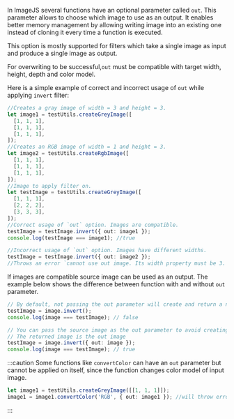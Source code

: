 In ImageJS several functions have an optional parameter called `out`.
This parameter allows to choose which image to use as an output. It enables better memory management by allowing writing image into an existing one instead of cloning it every time a function is executed.

This option is mostly supported for filters which take a single image as input and produce a single image as output.

For overwriting to be successful,`out` must be compatible with target width, height, depth and color model.

Here is a simple example of correct and incorrect usage of `out` while applying `invert` filter:

```ts
//Creates a gray image of width = 3 and height = 3.
let image1 = testUtils.createGreyImage([
  [1, 1, 1],
  [1, 1, 1],
  [1, 1, 1],
]);
//Creates an RGB image of width = 1 and height = 3.
let image2 = testUtils.createRgbImage([
  [1, 1, 1],
  [1, 1, 1],
  [1, 1, 1],
]);
//Image to apply filter on.
let testImage = testUtils.createGreyImage([
  [1, 1, 1],
  [2, 2, 2],
  [3, 3, 3],
]);
//Correct usage of `out` option. Images are compatible.
testImage = testImage.invert({ out: image1 });
console.log(testImage === image1); //true

//Incorrect usage of `out` option. Images have different widths.
testImage = testImage.invert({ out: image2 });
//Throws an error `cannot use out image. Its width property must be 3. Received 1`.
```

If images are compatible source image can be used as an output. The example below shows the difference between function with and without `out` parameter.

```ts
// By default, not passing the out parameter will create and return a new image
testImage = image.invert();
console.log(image === testImage); // false

// You can pass the source image as the out parameter to avoid creating a new image
// The returned image is the out image
testImage = image.invert({ out: image });
console.log(image === testImage); // true
```

:::caution
Some functions like `convertColor` can have an `out` parameter but cannot be applied on itself, since the function changes color model of input image.

```ts
let image1 = testUtils.createGreyImage([[1, 1, 1]]);
image1 = image1.convertColor('RGB', { out: image1 }); //will throw error
```

:::
